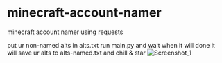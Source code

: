 # minecraft-account-namer
minecraft account namer using requests

put ur non-named alts in alts.txt
run main.py and wait
when it will done it will save ur alts to alts-named.txt
and chill & star
![Screenshot_1](https://user-images.githubusercontent.com/131534225/233787399-d7d95985-3252-47bb-b0f2-023c5b25e2f2.png)
